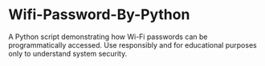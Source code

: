 # Wifi-Password-By-Python
A Python script demonstrating how Wi-Fi passwords can be programmatically accessed. Use responsibly and for educational purposes only to understand system security. 
